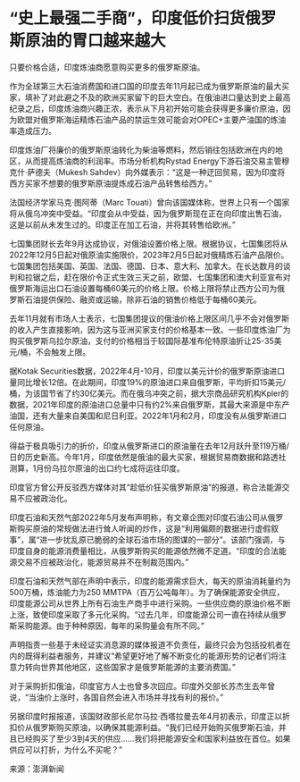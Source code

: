 # “史上最强二手商”，印度低价扫货俄罗斯原油的胃口越来越大

只要价格合适，印度炼油商愿意购买更多的俄罗斯原油。

作为全球第三大石油消费国和进口国的印度去年11月起已成为俄罗斯原油的最大买家，填补了对此避之不及的欧洲买家留下的巨大空白。在俄油进口量达到史上最高纪录之后，印度炼油商兴趣正浓，表示从下月初开始可能会获得更多廉价原油，因为欧盟对俄罗斯海运精炼石油产品的禁运生效可能会对OPEC+主要产油国的炼油率造成压力。

印度炼油厂将廉价的俄罗斯原油转化为柴油等燃料，然后销往包括欧洲在内的地区，从而提高炼油商的利润率。市场分析机构Rystad
Energy下游石油交易主管穆克什·萨德夫（Mukesh
Sahdev）向外媒表示：“这是一种迂回贸易，因为印度将西方买家不想要的俄罗斯原油提炼成石油产品转售给西方。”

法国经济学家马克·图阿蒂（Marc
Touati）曾向该国媒体称，世界上只有一个国家将从俄乌冲突中受益。“印度会从中受益，因为俄罗斯现在正在向印度出售石油，这是以前从未发生过的。印度正在加工石油，并将其转售给欧洲。”

七国集团财长去年9月达成协议，对俄油设置价格上限。根据协议，七国集团将从2022年12月5日起对俄原油实施限价，2023年2月5日起对俄精炼石油产品限价。七国集团包括美国、英国、法国、德国、日本、意大利、加拿大。在长达数月的谈判和拉锯之后，赶在限价令正式生效三天之前，欧盟、七国集团和澳大利亚宣布对俄罗斯海运出口石油设置每桶60美元的价格上限。价格上限将禁止西方公司为俄罗斯石油提供保险、融资或运输，除非石油的销售价格低于每桶60美元。

去年11月就有市场人士表示，七国集团提议的俄油价格上限区间几乎不会对俄罗斯的收入产生直接影响，因为这与亚洲买家支付的价格基本一致。一些印度炼油厂为购买俄罗斯乌拉尔原油，支付的价格相当于较国际基准布伦特原油折让25-35美元/桶，不会触发上限。

据Kotak
Securities数据，2022年4月-10月，印度以美元计价的俄罗斯原油进口量同比增长12倍。在此期间，印度19%的原油进口来自俄罗斯，平均折扣15美元/桶，为该国节省了约30亿美元。而在俄乌冲突之前，据大宗商品研究机构Kpler的数据，2021年印度的原油进口总量中只有约2%来自俄罗斯，其最大来源是中东产油国，还有大量来自美国和尼日利亚。2022年1月和2月，印度没有从俄罗斯进口任何原油。

得益于极具吸引力的折价，印度从俄罗斯进口的原油量在去年12月跃升至119万桶/日的历史新高。今年1月，印度依然是俄油的最大买家，根据贸易商数据和路透社测算，1月份乌拉尔原油的出口约七成将运往印度。

印度官方曾公开反驳西方媒体对其“趁低价狂买俄罗斯原油”的报道，称合法能源交易不应被政治化。

印度石油和天然气部2022年5月发布声明称，有文章企图对印度石油公司从俄罗斯购买原油的常规做法进行耸人听闻的炒作，这是“利用偏颇的数据进行虚假叙事”，属“进一步扰乱原已脆弱的全球石油市场的图谋的一部分”。该部门强调，与印度自身的能源消费量相比，从俄罗斯购买的能源依然微不足道。“印度的合法能源交易不应被政治化，能源贸易并不在制裁范围内。”

印度石油和天然气部在声明中表示，印度的能源需求巨大，每天的原油消耗量约为500万桶，炼油能力为250
MMTPA（百万公吨每年）。为了确保能源安全供应，印度能源公司从世界上所有石油生产商手中进行采购。一些供应商的原油价格不断上涨，致使印度采取了多元化采购。“过去几年，印度能源公司一直在持续从俄罗斯采购能源。由于种种原因，每年的采购量会有所不同。”

声明指责一些基于未经证实消息源的媒体报道不负责任，最终只会为包括投机者在内的既得利益者服务，并建议“希望更好地了解不断变化的能源形势的记者们将注意力转向世界其他地区，这些国家才是俄罗斯能源的主要消费国。”

对于采购折扣俄油，印度官方人士也曾多次回应。印度外交部长苏杰生去年曾说，“当油价上涨时，各国自然会进入市场并寻找有利的报价。”

另据印度时报报道，该国财政部长尼尔马拉·西塔拉曼去年4月初表示，印度正以折扣价从俄罗斯购买原油，以确保其能源利益。“我们已经开始购买俄罗斯石油，并且已经购买了至少3到4天的供应……我们将把能源安全和国家利益放在首位。如果供应可以打折，为什么不买呢？”

来源：澎湃新闻

